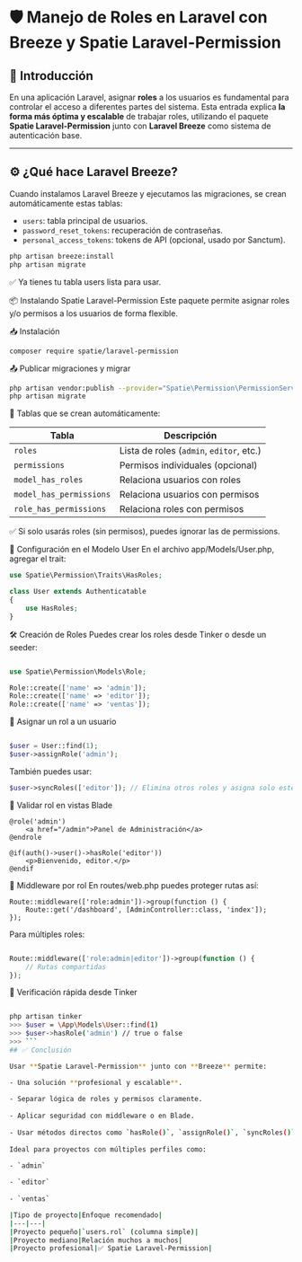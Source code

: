 # 🛡️ Manejo de Roles en Laravel con Breeze y Spatie Laravel-Permission

## 📌 Introducción

En una aplicación Laravel, asignar **roles** a los usuarios es fundamental para controlar el acceso a diferentes partes del sistema. Esta entrada explica **la forma más óptima y escalable** de trabajar roles, utilizando el paquete **Spatie Laravel-Permission** junto con **Laravel Breeze** como sistema de autenticación base.

---

## ⚙️ ¿Qué hace Laravel Breeze?

Cuando instalamos Laravel Breeze y ejecutamos las migraciones, se crean automáticamente estas tablas:

- `users`: tabla principal de usuarios.
- `password_reset_tokens`: recuperación de contraseñas.
- `personal_access_tokens`: tokens de API (opcional, usado por Sanctum).

```bash
php artisan breeze:install
php artisan migrate
```
✅ Ya tienes tu tabla users lista para usar.

📦 Instalando Spatie Laravel-Permission
Este paquete permite asignar roles y/o permisos a los usuarios de forma flexible.

📥 Instalación
```
composer require spatie/laravel-permission
```
📤 Publicar migraciones y migrar
```bash
php artisan vendor:publish --provider="Spatie\Permission\PermissionServiceProvider"
php artisan migrate
```
🧱 Tablas que se crean automáticamente:

|Tabla|Descripción|
|---|---|
|`roles`|Lista de roles (`admin`, `editor`, etc.)|
|`permissions`|Permisos individuales (opcional)|
|`model_has_roles`|Relaciona usuarios con roles|
|`model_has_permissions`|Relaciona usuarios con permisos|
|`role_has_permissions`|Relaciona roles con permisos|
✅ Si solo usarás roles (sin permisos), puedes ignorar las de permissions.

🔗 Configuración en el Modelo User
En el archivo app/Models/User.php, agregar el trait:

```php
use Spatie\Permission\Traits\HasRoles;

class User extends Authenticatable
{
    use HasRoles;
}
```
🛠️ Creación de Roles
Puedes crear los roles desde Tinker o desde un seeder:
```php

use Spatie\Permission\Models\Role;

Role::create(['name' => 'admin']);
Role::create(['name' => 'editor']);
Role::create(['name' => 'ventas']);
```
👤 Asignar un rol a un usuario
```php

$user = User::find(1);
$user->assignRole('admin');
```
También puedes usar:
```php
$user->syncRoles(['editor']); // Elimina otros roles y asigna solo este
```
🔐 Validar rol en vistas Blade
```blade
@role('admin')
    <a href="/admin">Panel de Administración</a>
@endrole

@if(auth()->user()->hasRole('editor'))
    <p>Bienvenido, editor.</p>
@endif
```
🔐 Middleware por rol
En routes/web.php puedes proteger rutas así:
```
Route::middleware(['role:admin'])->group(function () {
    Route::get('/dashboard', [AdminController::class, 'index']);
});
```
Para múltiples roles:
```php

Route::middleware(['role:admin|editor'])->group(function () {
    // Rutas compartidas
});
```
🧪 Verificación rápida desde Tinker
```bash

php artisan tinker
>>> $user = \App\Models\User::find(1)
>>> $user->hasRole('admin') // true o false
>>> ```
## ✅ Conclusión

Usar **Spatie Laravel-Permission** junto con **Breeze** permite:

- Una solución **profesional y escalable**.
    
- Separar lógica de roles y permisos claramente.
    
- Aplicar seguridad con middleware o en Blade.
    
- Usar métodos directos como `hasRole()`, `assignRole()`, `syncRoles()`.
    
Ideal para proyectos con múltiples perfiles como:

- `admin`
    
- `editor`
    
- `ventas`

|Tipo de proyecto|Enfoque recomendado|
|---|---|
|Proyecto pequeño|`users.rol` (columna simple)|
|Proyecto mediano|Relación muchos a muchos|
|Proyecto profesional|✅ Spatie Laravel-Permission|
